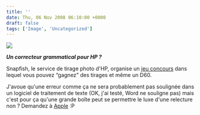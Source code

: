 ```yaml
---
title: ''
date: Thu, 06 Nov 2008 06:10:00 +0000
draft: false
tags: ['Image', 'Uncategorized']
---
```


![](https://madd0.files.wordpress.com/2008/11/rcxxgaq0nfyjov40yivctqhyo1_1280.png)

**_Un correcteur grammatical pour HP ?_**

Snapfish, le service de tirage photo d'HP, organise un [jeu concours](http://www.grand-jeu-snapfish.com/) dans lequel vous pouvez “gagnez” des tirages et même un D60.

J'avoue qu'une erreur comme ça ne sera probablement pas soulignée dans un logiciel de traitement de texte (OK, j'ai testé, Word ne souligne pas) mais c'est pour ça qu'une grande boîte peut se permettre le luxe d'une relecture non ? Demandez à [Apple](http://blog.madd0.com/2008/10/14/Perfectly-dumb/) :P